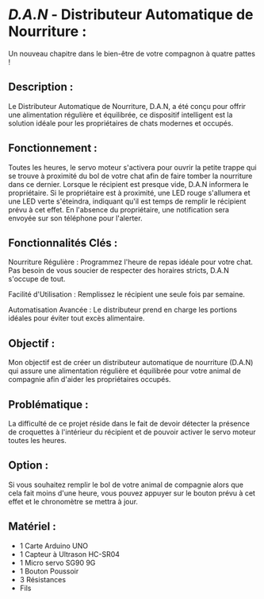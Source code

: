 # *D.A.N* - Distributeur Automatique de Nourriture :

Un nouveau chapitre dans le bien-être de votre compagnon à quatre pattes !

## Description :

Le Distributeur Automatique de Nourriture, D.A.N, a été conçu pour offrir une alimentation régulière et équilibrée, ce dispositif intelligent est la solution idéale pour les propriétaires de chats modernes et occupés.

## Fonctionnement : 

Toutes les heures, le servo moteur s'activera pour ouvrir la petite trappe qui se trouve à proximité du bol de votre chat afin de faire tomber la nourriture dans ce dernier.
Lorsque le récipient est presque vide, D.A.N informera le propriétaire. Si le propriétaire est à proximité, une LED rouge s'allumera et une LED verte s'éteindra, indiquant qu'il est temps de remplir le récipient prévu à cet effet. En l'absence du propriétaire, une notification sera envoyée sur son téléphone pour l'alerter.

## Fonctionnalités Clés :

Nourriture Régulière : Programmez l'heure de repas idéale pour votre chat. Pas besoin de vous soucier de respecter des horaires stricts, D.A.N s'occupe de tout.

Facilité d'Utilisation : Remplissez le récipient une seule fois par semaine.

Automatisation Avancée : Le distributeur prend en charge les portions idéales pour éviter tout excès alimentaire.

## Objectif :

Mon objectif est de créer un distributeur automatique de nourriture (D.A.N) qui assure une alimentation régulière et équilibrée pour votre animal de compagnie afin d'aider les propriétaires occupés.

## Problématique :

La difficulté de ce projet réside dans le fait de devoir détecter la présence de croquettes à l'intérieur du récipient et de pouvoir activer le servo moteur toutes les heures.

## Option :

Si vous souhaitez remplir le bol de votre animal de compagnie alors que cela fait moins d'une heure, vous pouvez appuyer sur le bouton prévu à cet effet et le chronomètre se mettra à jour.

## Matériel :

- 1 Carte Arduino UNO
- 1 Capteur à Ultrason HC-SR04
- 1 Micro servo SG90 9G
- 1 Bouton Poussoir
- 3 Résistances
- Fils
